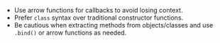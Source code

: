 - Use arrow functions for callbacks to avoid losing context.
- Prefer `class` syntax over traditional constructor functions.
- Be cautious when extracting methods from objects/classes and use `.bind()` or arrow functions as needed.